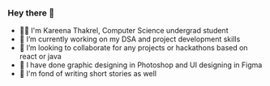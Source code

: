 ### Hey there 👋

- 🙋‍♀️ I'm Kareena Thakrel, Computer Science undergrad student
- 🔭 I’m currently working on my DSA and project development skills
- 👯 I’m looking to collaborate for any projects or hackathons based on react or java
- 🎨 I have done graphic designing in Photoshop and UI designing in Figma
- 🤌 I'm fond of writing short stories as well

